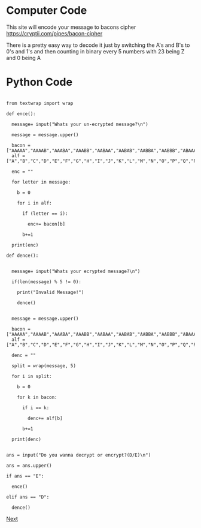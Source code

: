 # Computer Code

This site will encode your message to bacons cipher 
https://cryptii.com/pipes/bacon-cipher

There is a pretty easy way to decode it just by switching the A's and B's to 0's and 1's and then counting in binary every 5 numbers with 23 being Z and 0 being A


# Python Code 

```

from textwrap import wrap

def ence():

  message= input("Whats your un-ecrypted message?\n")

  message = message.upper()

  bacon = ["AAAAA","AAAAB","AAABA","AAABB","AABAA","AABAB","AABBA","AABBB","ABAAA","ABAAA","ABAAB","ABABA","ABABB","ABBAA","ABBAB","ABBBA","ABBBB","BAAAA","BAAAB","BAABA","BAABB","BAABB","BABAA","BABAB","BABBA","BABBB"]
  alf = ["A","B","C","D","E","F","G","H","I","J","K","L","M","N","O","P","Q","R","S","T","U","V","W","X","Y","Z"]

  enc = ""

  for letter in message:

    b = 0

    for i in alf:

      if (letter == i):

        enc+= bacon[b]

      b+=1

  print(enc)      

def dence():


  message= input("Whats your ecrypted message?\n")

  if(len(message) % 5 != 0):

    print("Invalid Message!")
    
    dence()


  message = message.upper()

  bacon = ["AAAAA","AAAAB","AAABA","AAABB","AABAA","AABAB","AABBA","AABBB","ABAAA","ABAAA","ABAAB","ABABA","ABABB","ABBAA","ABBAB","ABBBA","ABBBB","BAAAA","BAAAB","BAABA","BAABB","BAABB","BABAA","BABAB","BABBA","BABBB"]
  alf = ["A","B","C","D","E","F","G","H","I","J","K","L","M","N","O","P","Q","R","S","T","U","V","W","X","Y","Z"]

  denc = ""

  split = wrap(message, 5)

  for i in split:

    b = 0

    for k in bacon:

      if i == k:

        denc+= alf[b]

      b+=1  

  print(denc)    


ans = input("Do you wanna decrypt or encrypt?(D/E)\n")

ans = ans.upper()

if ans == "E": 

  ence()

elif ans == "D":

  dence()

```

[Next](https://github.com/EPHS-CyberSecurity-2020-Hour3/CipherProject/blob/baconsCipher/bacons_math.md)

